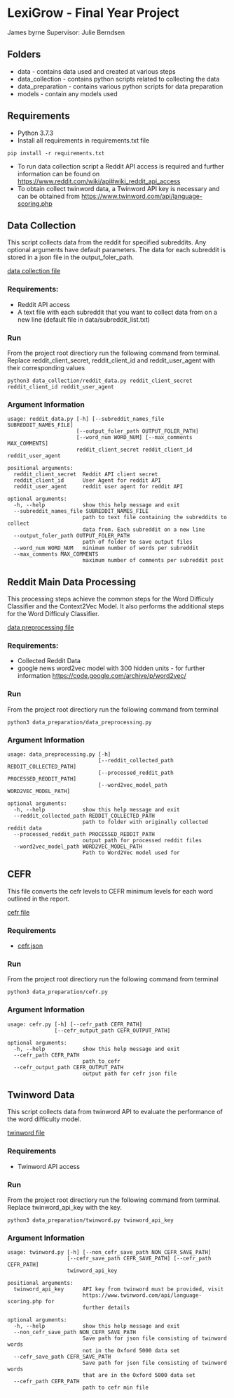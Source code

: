 # LexiGrow - Final Year Project
James byrne
Supervisor: Julie Berndsen

## Folders
* data - contains data used and created at various steps
* data_collection - contains python scripts related to collecting the data
* data_preparation - contains various python scripts for data preparation
* models - contain any models used

## Requirements
* Python 3.7.3
* Install all requirements in requirements.txt file
```
pip install -r requirements.txt
```
* To run data collection script a Reddit API access is required and further information can be found on https://www.reddit.com/wiki/api#wiki_reddit_api_access
* To obtain collect twinword data, a Twinword API key is necessary and can be obtained from https://www.twinword.com/api/language-scoring.php

## Data Collection
This script collects data from the reddit for specified subreddits. Any optional arguments have default parameters. The data for each subreddit is stored in a json file in the output_foler_path.

[data collection file](data_collection/reddit_data.py)

### Requirements:
* Reddit API access
* A text file with each subreddit that you want to collect data from on a new line (default file in data/subreddit_list.txt)

### Run
From the project root directiory run the following command from terminal. Replace reddit_client_secret, reddit_client_id and reddit_user_agent with their corresponding values
```
python3 data_collection/reddit_data.py reddit_client_secret reddit_client_id reddit_user_agent 
```

### Argument Information
```
usage: reddit_data.py [-h] [--subreddit_names_file SUBREDDIT_NAMES_FILE]
                      [--output_foler_path OUTPUT_FOLER_PATH]
                      [--word_num WORD_NUM] [--max_comments MAX_COMMENTS]
                      reddit_client_secret reddit_client_id reddit_user_agent
                      
positional arguments:
  reddit_client_secret  Reddit API client secret
  reddit_client_id      User Agent for reddit API
  reddit_user_agent     reddit user agent for reddit API

optional arguments:
  -h, --help            show this help message and exit
  --subreddit_names_file SUBREDDIT_NAMES_FILE
                        path to text file containing the subreddits to collect
                        data from. Each subreddit on a new line
  --output_foler_path OUTPUT_FOLER_PATH
                        path of folder to save output files
  --word_num WORD_NUM   minimum number of words per subreddit
  --max_comments MAX_COMMENTS
                        maximum number of comments per subreddit post
```

## Reddit Main Data Processing 
This processing steps achieve the common steps for the Word Difficuly Classifier and the Context2Vec Model. It also performs the additional steps for the Word Difficuly Classifier.

[data preprocessing file](data_preparation/data_preprocessing.py)

### Requirements:
* Collected Reddit Data
* google news word2vec model with 300 hidden units - for further information https://code.google.com/archive/p/word2vec/

### Run
From the project root directiory run the following command from terminal
```
python3 data_preparation/data_preprocessing.py
```

### Argument Information
```
usage: data_preprocessing.py [-h]
                             [--reddit_collected_path REDDIT_COLLECTED_PATH]
                             [--processed_reddit_path PROCESSED_REDDIT_PATH]
                             [--word2vec_model_path WORD2VEC_MODEL_PATH]

optional arguments:
  -h, --help            show this help message and exit
  --reddit_collected_path REDDIT_COLLECTED_PATH
                        path to folder with originally collected reddit data
  --processed_reddit_path PROCESSED_REDDIT_PATH
                        output path for processed reddit files
  --word2vec_model_path WORD2VEC_MODEL_PATH
                        Path to Word2Vec model used for
```
                        
## CEFR
This file converts the cefr levels to CEFR minimum levels for each word outlined in the report.

[cefr file](data_preparation/cefr.py)

### Requirements
* [cefr.json](data/word_difficulty_classifier/cefr.json)

### Run
From the project root directiory run the following command from terminal
```
python3 data_preparation/cefr.py
```
### Argument Information
```
usage: cefr.py [-h] [--cefr_path CEFR_PATH]
               [--cefr_output_path CEFR_OUTPUT_PATH]

optional arguments:
  -h, --help            show this help message and exit
  --cefr_path CEFR_PATH
                        path_to_cefr
  --cefr_output_path CEFR_OUTPUT_PATH
                        output path for cefr json file
```

## Twinword Data
This script collects data from twinword API to evaluate the performance of the word difficulty model.

[twinword file](data_preparation/twinword.py)

### Requirements
* Twinword API access

### Run
From the project root directiory run the following command from terminal. Replace twinword_api_key with the key.
```
python3 data_preparation/twinword.py twinword_api_key
```

### Argument Information
```
usage: twinword.py [-h] [--non_cefr_save_path NON_CEFR_SAVE_PATH]
                   [--cefr_save_path CEFR_SAVE_PATH] [--cefr_path CEFR_PATH]
                   twinword_api_key

positional arguments:
  twinword_api_key      API key from twinword must be provided, visit
                        https://www.twinword.com/api/language-scoring.php for
                        further details

optional arguments:
  -h, --help            show this help message and exit
  --non_cefr_save_path NON_CEFR_SAVE_PATH
                        Save path for json file consisting of twinword words
                        not in the Oxford 5000 data set
  --cefr_save_path CEFR_SAVE_PATH
                        Save path for json file consisting of twinword words
                        that are in the Oxford 5000 data set
  --cefr_path CEFR_PATH
                        path to cefr min file
```
